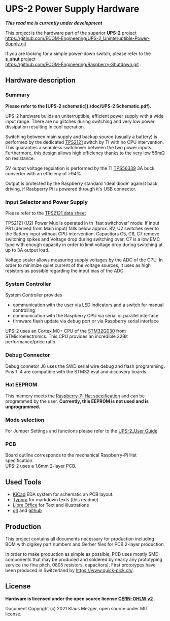 # UPS-2 Power Supply Hardware

***This read me is currently under development***  

This project is the hardware part of the superior **UPS-2** project  
https://github.com/ECOM-Engineering/UPS-2_Uninteruptible-Power-Supply.git .

If you are looking for a simple power-down switch, please refer to the  **s_shut** project  
https://github.com/ECOM-Engineering/Raspberry-Shutdown.git .



## Hardware description

### Summary

**Please refer to the [UPS-2 schematic](./doc/UPS-2 Schematic.pdf).**

UPS-2 hardware builds an uniterruptible, efficient  power supply with a wide input range. There are no glitches during switching and very low power dissipation resulting in cool operation.

Switching between main supply and backup source (usually a battery) is performed by the dedicated [TPS2121](https://www.ti.com/product/TPS2121) switch by TI with no CPU intervention. This guaranties a seamless switchover between the two power inputs. Furthermore, this design allows high efficiency thanks to the very low 56mΩ on resistance. 

5V output voltage regulation is performed by the TI [TPS56339](https://www.ti.com/product/TPS56339) 3A buck converter with an efficieny of >94%. 

Output is protected by the Raspberry standard 'ideal diode' against back driving, if Rasbperry Pi is powered through it's USB connector.

### Input Selector and Power Supply

Please refer to the [TPS2121 data sheet](https://www.ti.com/lit/ds/symlink/tps2121.pdf?ts=1623582270012&ref_url=https%253A%252F%252Fwww.google.com%252F) 

TPS2121 (U2) Power Mux is operated in th 'fast switchover' mode: If input PR1 (derived from Main input) falls below approx. 8V,  U2 switches over to the Battery input without CPU intervention. Capacitors C5, C6, C7 remove switching spikes and Voltage drop during switching over. C7 is a low EMC type with enough capacity in order to limit voltage drop during switching at up to 3A output load.

Voltage scaler allows measuring supply voltages by the ADC of the CPU. In order to minimize quiet current of the voltage sources, it uses as high resistors as possible regarding the input bias of the ADC.

### System Controller

System Controller provides 

- communication with the user via LED indicators and a switch for manual controlling 
- communication with the Raspberry CPU via serial or parallel interface
- firmware flash update via debug port or via Raspberry serial interface

UPS-2 uses an Cortex M0+ CPU of the [STM32G030](https://www.st.com/en/microcontrollers-microprocessors/stm32g030j6.html)  from STMicroelectronics. This CPU provides an incredible 32Bit performance/price ratio. 


### Debug Connector

Debug connetor J6 uses the SWD serial wire debug and flash programming. Pins 1..4 are compatible with the STM32 eval and diccovery boards.

### Hat EEPROM

This memory meets the [Raspberry-Pi Hat specification](https://github.com/raspberrypi/hats) and can be programmed by the user. **Currently, this EEPROM is not used and is unprogrammed.**

### Mode selection

For Jumper Settings and functions please refer to the [UPS-2_User Guide](../UPS-2-Project-repository/UPS-2_Uninteruptible-Power-Supply/doc/user-guide.md)

###  PCB

Board outline corresponds to the mechanical Raspberry-Pi Hat specification.   
UPS-2 uses a 1.6mm 2-layer PCB.




## Used Tools

- [KiCad](https://kicad.org/) EDA system for schematic an PCB layout.
- [Typora](https://typora.io/) for markdown texts (this readme)
- [Libre Office](https://www.libreoffice.org/) for Text and illustrations
- [git](https://git-scm.com/) and [github](https://github.com/)



## Production

This project contains all documents necessary for production including BOM with digikey part numbers and Gerber files for PCB 2-layer production.

In order to make production as simple as possible, PCB uses mostly SMD components that may be produced and soldered by nearly any prototyping service (no fine pitch, 0805 resistors, capacitors). First prototypes have been produced in Switzerland by https://www.quick-pick.ch/. 



## License

**Hardware is licensed under the open source license**  [**CERN-OHLW v2**](https://github.com/ECOM-Engineering/UPS-2_PowerSupply_HW/blob/main/doc/cern_ohl_w_v2.pdf) .

Document Copyright (c) 2021 Klaus Mezger, open source under MIT license. 

